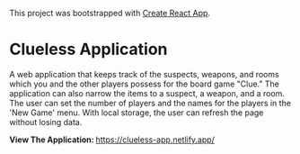 This project was bootstrapped with [Create React App](https://github.com/facebook/create-react-app).

# Clueless Application
A web application that keeps track of the suspects, weapons, and rooms which you and the other players possess for the board game "Clue." The application can also narrow the items to a suspect, a weapon, and a room. The user can set the number of players and the names for the players in the 'New Game' menu. With local storage, the user can refresh the page without losing data.

<b>View The Application: </b><a href="https://clueless-app.netlify.app/">https://clueless-app.netlify.app/</a>
